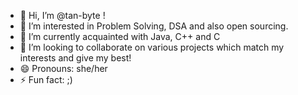 - 👋 Hi, I’m @tan-byte !
- 👀 I’m interested in Problem Solving, DSA and also open sourcing.
- 🌱 I’m currently acquainted with Java, C++ and C
- 💞️ I’m looking to collaborate on various projects which match my interests and give my best!
- 😄 Pronouns: she/her
- ⚡ Fun fact: ;)

<!---
tan-byte/tan-byte is a ✨ special ✨ repository because its `README.md` (this file) appears on your GitHub profile.
You can click the Preview link to take a look at your changes.
--->
